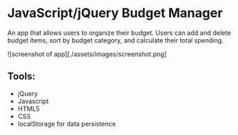 # JavaScript/jQuery Budget Manager

An app that allows users to organize their budget. Users can add and delete budget items, sort by budget category, and calculate their total spending.

![screenshot of app][./assets/images/screenshot.png]

## Tools:

- jQuery 
- Javascript
- HTML5
- CSS
- localStorage for data persistence

